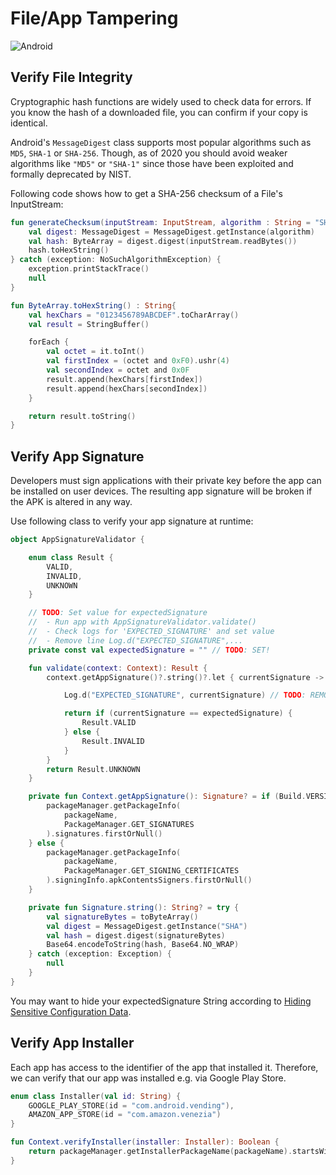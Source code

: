 # File/App Tampering

![Android](https://img.shields.io/badge/platform-android-success)

## Verify File Integrity

Cryptographic hash functions are widely used to check data for errors. If you know the hash of a downloaded file, you can confirm if your copy is identical.

Android's `MessageDigest` class supports most popular algorithms such as `MD5`, `SHA-1` or `SHA-256`. Though, as of 2020 you should avoid weaker algorithms like `"MD5"` or `"SHA-1"` since those have been exploited and formally deprecated by NIST.

Following code shows how to get a SHA-256 checksum of a File's InputStream:

```kotlin
fun generateChecksum(inputStream: InputStream, algorithm : String = "SHA-256"): String? = try {
    val digest: MessageDigest = MessageDigest.getInstance(algorithm)
    val hash: ByteArray = digest.digest(inputStream.readBytes())
    hash.toHexString()
} catch (exception: NoSuchAlgorithmException) {
    exception.printStackTrace()
    null
}

fun ByteArray.toHexString() : String{
    val hexChars = "0123456789ABCDEF".toCharArray()
    val result = StringBuffer()

    forEach {
        val octet = it.toInt()
        val firstIndex = (octet and 0xF0).ushr(4)
        val secondIndex = octet and 0x0F
        result.append(hexChars[firstIndex])
        result.append(hexChars[secondIndex])
    }

    return result.toString()
}
```

## Verify App Signature

Developers must sign applications with their private key before the app can be installed on user devices. The resulting app signature will be broken if the APK is altered in any way.

Use following class to verify your app signature at runtime:

```kotlin
object AppSignatureValidator {

    enum class Result {
        VALID,
        INVALID,
        UNKNOWN
    }

    // TODO: Set value for expectedSignature
    //  - Run app with AppSignatureValidator.validate()
    //  - Check logs for 'EXPECTED_SIGNATURE' and set value
    //  - Remove line Log.d("EXPECTED_SIGNATURE",...
    private const val expectedSignature = "" // TODO: SET!

    fun validate(context: Context): Result {
        context.getAppSignature()?.string()?.let { currentSignature ->

            Log.d("EXPECTED_SIGNATURE", currentSignature) // TODO: REMOVE!

            return if (currentSignature == expectedSignature) {
                Result.VALID
            } else {
                Result.INVALID
            }
        }
        return Result.UNKNOWN
    }

    private fun Context.getAppSignature(): Signature? = if (Build.VERSION.SDK_INT < 28) {
        packageManager.getPackageInfo(
            packageName,
            PackageManager.GET_SIGNATURES
        ).signatures.firstOrNull()
    } else {
        packageManager.getPackageInfo(
            packageName,
            PackageManager.GET_SIGNING_CERTIFICATES
        ).signingInfo.apkContentsSigners.firstOrNull()
    }

    private fun Signature.string(): String? = try {
        val signatureBytes = toByteArray()
        val digest = MessageDigest.getInstance("SHA")
        val hash = digest.digest(signatureBytes)
        Base64.encodeToString(hash, Base64.NO_WRAP)
    } catch (exception: Exception) {
        null
    }
}
```

You may want to hide your expectedSignature String according to [Hiding Sensitive Configuration Data](./full-code-obfuscation.md).

## Verify App Installer

Each app has access to the identifier of the app that installed it. Therefore, we can verify that our app was installed e.g. via Google Play Store.

```kotlin
enum class Installer(val id: String) {
    GOOGLE_PLAY_STORE(id = "com.android.vending"),
    AMAZON_APP_STORE(id = "com.amazon.venezia")
}

fun Context.verifyInstaller(installer: Installer): Boolean {
    return packageManager.getInstallerPackageName(packageName).startsWith(installer.id)
}
```
